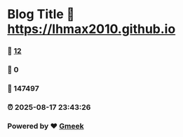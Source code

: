 # Blog Title :link: https://lhmax2010.github.io 
### :page_facing_up: [12](https://lhmax2010.github.io/tag.html) 
### :speech_balloon: 0 
### :hibiscus: 147497 
### :alarm_clock: 2025-08-17 23:43:26 
### Powered by :heart: [Gmeek](https://github.com/Meekdai/Gmeek)

